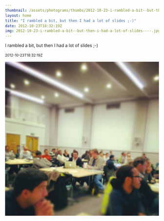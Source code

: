 ```yaml
---
thumbnail: /assets/photograms/thumbs/2012-10-23-i-rambled-a-bit--but-then-i-had-a-lot-of-slides----.jpg
layout: home
title: "I rambled a bit, but then I had a lot of slides ;-)"
date: 2012-10-23T18:32:19Z
img: 2012-10-23-i-rambled-a-bit--but-then-i-had-a-lot-of-slides----.jpg
---
```


I rambled a bit, but then I had a lot of slides ;-)

<small>2012-10-23T18:32:19Z</small>

![I rambled a bit, but then I had a lot of slides ;-)](/assets/photograms/original/2012-10-23-i-rambled-a-bit--but-then-i-had-a-lot-of-slides----.jpg)

